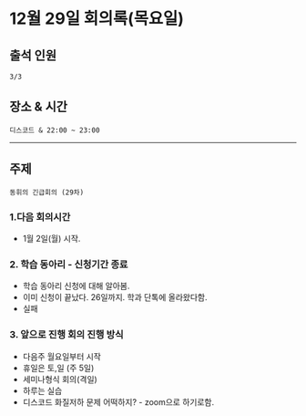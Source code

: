# **12월 29일 회의록(목요일)**

## **출석 인원**
```
3/3
```

## **장소 & 시간**
```
디스코드 & 22:00 ~ 23:00
```
---
## **주제**
```
동휘의 긴급회의 (29차)
```

### **1.다음 회의시간**
- 1월 2일(월) 시작.

### **2. 학습 동아리 - 신청기간 종료**
- 학습 동아리 신청에 대해 알아봄.
- 이미 신청이 끝났다. 26일까지. 학과 단톡에 올라왔다함. 
- 실패 

### **3. 앞으로 진행 회의 진행 방식**
- 다음주 월요일부터 시작 
- 휴일은 토,일 (주 5일)
- 세미나형식 회의(격일)
- 하루는 실습
- 디스코드 화질저하 문제 어떡하지? - zoom으로 하기로함.